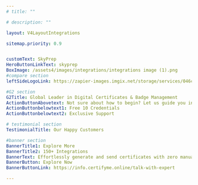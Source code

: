```yaml
---
# title: ""

# description: ""

layout: V4LayoutIntegrations

sitemap.priority: 0.9


customText: SkyPrep
HeroButtonLinkText: skyprep
BoxImage: /assets4/images/integrations/integrations image (1).png
#compare section
leftSideLogoLink: https://zapier-images.imgix.net/storage/services/046ca676e08eff063dd36a414d90fd78.png?auto=format&ixlib=react-9.8.0&fit=crop&q=50&w=60&h=60&dpr=1

#G2 section
G2Title: Global Leader in Digital Certificates & Badge Management
ActionButtonAbovetext: Not sure about how to begin? Let us guide you in the right direction!
ActionButtonbelowtext1: Free 10 Credentials
ActionButtonbelowtext2: Exclusive Support

# testimonial section
TestimonialTitle: Our Happy Customers   

#banner section
BannerTitle1: Explore More
BannerTitle2: 150+ Integrations
BannerText: Effortlessly generate and send certificates with zero manual intervention using the most advanced digital credential management software of 2023.
BannerButton: Explore Now
BannerButtonLink: https://info.certifyme.online/talk-with-expert

---
```


